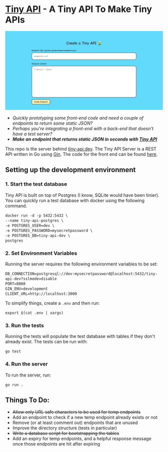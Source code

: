 # [Tiny API](https://tiny-api.dev) - A Tiny API To Make Tiny APIs

![Website Preview](https://github.com/cameronhh/tiny-api-client/blob/master/.github/repo-image.png)

- _Quickly prototyping some front-end code and need a couple of endpoints to return some static JSON?_
- _Perhaps you're integrating a front-end with a back-end that doesn't have a test server?_
- **_Make an endpoint that returns static JSON in seconds with [Tiny API](https://tiny-api.dev)_**

This repo is the server behind [tiny-api.dev](https://tiny-api.dev). The Tiny API Server is a REST API written in Go using [Gin](https://github.com/gin-gonic/gin).
The code for the front end can be found [here](https://github.com/cameronhh/tiny-api-client).

## Setting up the development environment

### 1. Start the test database

Tiny API is built on top of Postgres (I know, SQLite would have been tinier).
You can quickly run a test database with docker using the following command.

```
docker run -d -p 5432:5432 \
--name tiny-api-postgres \
-e POSTGRES_USER=dev \
-e POSTGRES_PASSWORD=mysecretpassword \
-e POSTGRES_DB=tiny-api-dev \
postgres
```

### 2. Set Environment Variables

Running the server requires the following environment variables to be set:

```
DB_CONNECTION=postgresql://dev:mysecretpassword@localhost:5432/tiny-api-dev?sslmode=disable
PORT=8080
GIN_ENV=development
CLIENT_URL=http://localhost:3000
```

To simplify things, create a `.env` and then run:

```
export $(cat .env | xargs)
```

### 3. Run the tests

Running the tests will populate the test database with tables if they don't already exist.
The tests can be run with:

```
go test
```

### 4. Run the server

To run the server, run:

```
go run .
```

## Things To Do:

- ~~Allow only URL safe characters to be used for temp endpoints~~
- Add an endpoint to check if a new temp endpoint already exists or not
- Remove (or at least comment out) endpoints that are unused
- Improve the directory structure (tests in particular)
- ~~Write a database script for bootstrapping the tables~~
- Add an expiry for temp endpoints, and a helpful response message once those endpoints are hit after expiring
